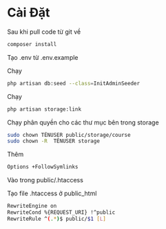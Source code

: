 # Cài Đặt

Sau khi pull code từ git về
```bash
composer install
```
Tạo .env từ .env.example

Chạy
```bash
php artisan db:seed --class=InitAdminSeeder
```

Chạy
```bash
php artisan storage:link
```
Chạy phân quyền cho các thư mục bên trong storage
```bash
sudo chown TÊNUSER public/storage/course
sudo chown -R  TÊNUSER storage
```
Thêm 

```bash
Options +FollowSymlinks
```
Vào trong public/.htaccess

Tạo file .htaccess ở public_html

```bash
RewriteEngine on
RewriteCond %{REQUEST_URI} !^public
RewriteRule ^(.*)$ public/$1 [L]
```
